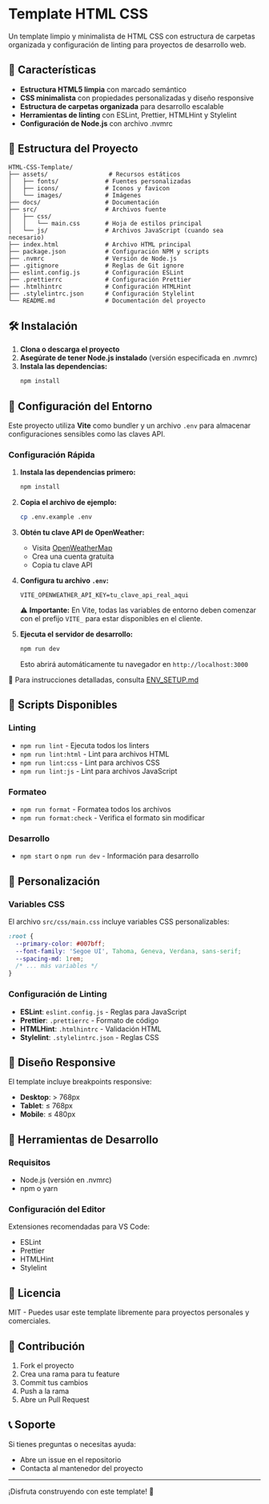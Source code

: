 # Template HTML CSS

Un template limpio y minimalista de HTML CSS con estructura de carpetas organizada y configuración de linting para proyectos de desarrollo web.

## 🚀 Características

- **Estructura HTML5 limpia** con marcado semántico
- **CSS minimalista** con propiedades personalizadas y diseño responsive
- **Estructura de carpetas organizada** para desarrollo escalable
- **Herramientas de linting** con ESLint, Prettier, HTMLHint y Stylelint
- **Configuración de Node.js** con archivo .nvmrc

## 📁 Estructura del Proyecto

```
HTML-CSS-Template/
├── assets/                 # Recursos estáticos
│   ├── fonts/             # Fuentes personalizadas
│   ├── icons/             # Iconos y favicon
│   └── images/            # Imágenes
├── docs/                  # Documentación
├── src/                   # Archivos fuente
│   ├── css/
│   │   └── main.css       # Hoja de estilos principal
│   └── js/                # Archivos JavaScript (cuando sea necesario)
├── index.html             # Archivo HTML principal
├── package.json           # Configuración NPM y scripts
├── .nvmrc                 # Versión de Node.js
├── .gitignore             # Reglas de Git ignore
├── eslint.config.js       # Configuración ESLint
├── .prettierrc            # Configuración Prettier
├── .htmlhintrc            # Configuración HTMLHint
├── .stylelintrc.json      # Configuración Stylelint
└── README.md              # Documentación del proyecto
```

## 🛠️ Instalación

1. **Clona o descarga el proyecto**
2. **Asegúrate de tener Node.js instalado** (versión especificada en .nvmrc)
3. **Instala las dependencias:**
   ```bash
   npm install
   ```

## 🔑 Configuración del Entorno

Este proyecto utiliza **Vite** como bundler y un archivo `.env` para almacenar configuraciones sensibles como las claves API.

### Configuración Rápida

1. **Instala las dependencias primero:**
   ```bash
   npm install
   ```

2. **Copia el archivo de ejemplo:**
   ```bash
   cp .env.example .env
   ```

3. **Obtén tu clave API de OpenWeather:**
   - Visita [OpenWeatherMap](https://openweathermap.org/api)
   - Crea una cuenta gratuita
   - Copia tu clave API

4. **Configura tu archivo `.env`:**
   ```
   VITE_OPENWEATHER_API_KEY=tu_clave_api_real_aqui
   ```
   
   ⚠️ **Importante:** En Vite, todas las variables de entorno deben comenzar con el prefijo `VITE_` para estar disponibles en el cliente.

5. **Ejecuta el servidor de desarrollo:**
   ```bash
   npm run dev
   ```
   
   Esto abrirá automáticamente tu navegador en `http://localhost:3000`

📖 Para instrucciones detalladas, consulta [ENV_SETUP.md](ENV_SETUP.md)

## 📝 Scripts Disponibles

### Linting

- `npm run lint` - Ejecuta todos los linters
- `npm run lint:html` - Lint para archivos HTML
- `npm run lint:css` - Lint para archivos CSS
- `npm run lint:js` - Lint para archivos JavaScript

### Formateo

- `npm run format` - Formatea todos los archivos
- `npm run format:check` - Verifica el formato sin modificar

### Desarrollo

- `npm start` o `npm run dev` - Información para desarrollo

## 🎨 Personalización

### Variables CSS

El archivo `src/css/main.css` incluye variables CSS personalizables:

```css
:root {
  --primary-color: #007bff;
  --font-family: 'Segoe UI', Tahoma, Geneva, Verdana, sans-serif;
  --spacing-md: 1rem;
  /* ... más variables */
}
```

### Configuración de Linting

- **ESLint**: `eslint.config.js` - Reglas para JavaScript
- **Prettier**: `.prettierrc` - Formato de código
- **HTMLHint**: `.htmlhintrc` - Validación HTML
- **Stylelint**: `.stylelintrc.json` - Reglas CSS

## 📱 Diseño Responsive

El template incluye breakpoints responsive:

- **Desktop**: > 768px
- **Tablet**: ≤ 768px
- **Mobile**: ≤ 480px

## 🔧 Herramientas de Desarrollo

### Requisitos

- Node.js (versión en .nvmrc)
- npm o yarn

### Configuración del Editor

Extensiones recomendadas para VS Code:

- ESLint
- Prettier
- HTMLHint
- Stylelint

## 📄 Licencia

MIT - Puedes usar este template libremente para proyectos personales y comerciales.

## 🤝 Contribución

1. Fork el proyecto
2. Crea una rama para tu feature
3. Commit tus cambios
4. Push a la rama
5. Abre un Pull Request

## 📞 Soporte

Si tienes preguntas o necesitas ayuda:

- Abre un issue en el repositorio
- Contacta al mantenedor del proyecto

---

¡Disfruta construyendo con este template! 🎉
